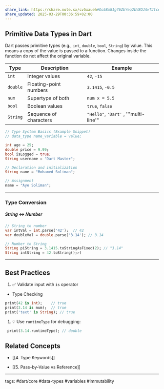 ```yaml
---
share_link: https://share.note.sx/cv5xaueh#Oo5BmG1g76ZbYeq2bVBOJAvTJtceSaJdkaTcoXsHS2c
share_updated: 2025-03-29T00:36:59+02:00
---
```


## Primitive Data Types in Dart

Dart passes primitive types (e.g., `int`, `double`, `bool`, `String`) by value. This means a copy of the value is passed to a function. Changes inside the function do not affect the original variable.

| Type     | Description            | Example                                |
| -------- | ---------------------- | -------------------------------------- |
| `int`    | Integer values         | `42`, `-15`                            |
| `double` | Floating-point numbers | `3.1415`, `-0.5`                       |
| `num`    | Supertype of both      | `num x = 5.5`                          |
| `bool`   | Boolean values         | `true`, `false`                        |
| `String` | Sequence of characters | `"Hello"`, `'Dart'` , '''multi-line''' |

```dart
// Type System Basics (Example Snippet)
// data_type name_variable = value;

int age = 25;
double price = 9.99;
bool isLogged = true;
String username = "Dart Master";

// Declaration and initialization
String name = "Mohamed Soliman";

// Assignment
name = "Aye Soliman";

```

---

### Type Conversion

##### String ↔ Number

```dart
// String to number
var intVal = int.parse('42');  // 42
var doubleVal = double.parse('3.14'); // 3.14

// Number to String
String piString = 3.1415.toStringAsFixed(2); // "3.14"
String intString = 42.toString();>)
```


---

## Best Practices
1. ✅ Validate input with `is` operator 
 - Type Checking
 ```dart
print(42 is int);    // true
print(3.14 is num);  // true
print('text' is String); // true
 ```
    
1. 💡 Use `runtimeType` for debugging:
```dart
 print(3.14.runtimeType); // double
 ```


## Related Concepts
- [[4. Type Keywords]]
    
- [[5. Pass-by-Value vs Reference]]
---

tags: #dart/core #data-types #variables #immutability


